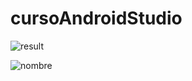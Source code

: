 ﻿# cursoAndroidStudio
![result](https://github.com/user-attachments/assets/b4ddfa0f-1fc3-45fb-ab70-e32a617de36c)

![nombre](https://github.com/user-attachments/assets/9142f5ae-7079-41ec-a635-db8f84939229)


